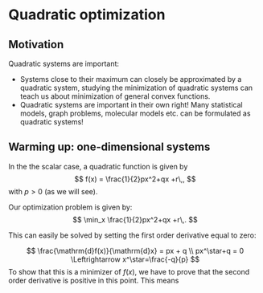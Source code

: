 # Quadratic optimization

## Motivation

Quadratic systems are important:
- Systems close to their maximum can closely be approximated by a quadratic system, studying the minimization of quadratic systems can teach us about minimization of general convex functions.
- Quadratic systems are important in their own right! Many statistical models, graph problems, molecular models etc. can be formulated as quadratic systems!

## Warming up: one-dimensional systems

In the the scalar case, a quadratic function is given by
$$
f(x) = \frac{1}{2}px^2+qx +r\,,
$$
with $p>0$ (as we will see).

Our optimization problem is given by:
$$
\min_x \frac{1}{2}px^2+qx +r\,.
$$

This can easily be solved by setting the first order derivative equal to zero:

$$
\frac{\mathrm{d}f(x)}{\mathrm{d}x} = px + q \\
px^\star+q = 0 \Leftrightarrow x^\star=\frac{-q}{p}
$$
To show that this is a minimizer of $f(x)$, we have to prove that the second order derivative is positive in this point. This means 
